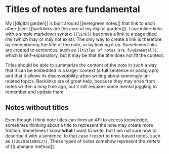 # Titles of notes are fundamental
My [[digital garden]] is built around [[evergreen notes]] that link to each other (see: [[backlinks are the core of my digital garden]]). I use inline-links with a simple markdown syntax: ``[[link]]`` becomes a link to a page titled *link* (which may or may not exist). The only way to create a link is therefore by remembering the title of the note, or by looking it up. Sometimes links are created to sentences, such as ``[[titles of notes are fundamental]]``, which is self-explanatory, but it may be that the title does not fit the context. 

Titles should be able to summarize the content of the note in such a way that it can be embedded in a larger context (a full sentence or paragraph) and that it allows its discoverability when writing about seemingly un-related topics. Backlinks are of great help, because they may arise from notes written a long time ago, but it still requires some mental juggling to remember and update them. 

## Notes without titles
Even though I think note titles can form an API to access knowledge, sometimes thinking about a title to represent the note may create more friction. Sometimes I know **what** I want to write, but I am not sure how to describe it with a sentence. In that case I resort to time-based notes, such as ``[[202010160912]]``. These types of notes somehow represent the *zettels* of [[Luhmann method]]. 